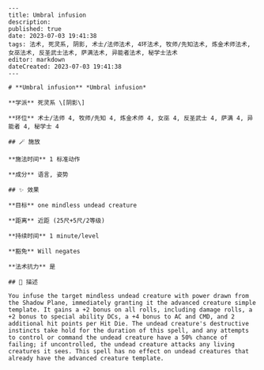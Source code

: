 
    ---
    title: Umbral infusion
    description: 
    published: true
    date: 2023-07-03 19:41:38
    tags: 法术, 死灵系, 阴影, 术士/法师法术, 4环法术, 牧师/先知法术, 炼金术师法术, 女巫法术, 反圣武士法术, 萨满法术, 异能者法术, 秘学士法术
    editor: markdown
    dateCreated: 2023-07-03 19:41:38
    ---

    # **Umbral infusion** *Umbral infusion*

    **学派** 死灵系 \[阴影\] 

    **环位** 术士/法师 4, 牧师/先知 4, 炼金术师 4, 女巫 4, 反圣武士 4, 萨满 4, 异能者 4, 秘学士 4

    ## 🪄 施放

    **施法时间** 1 标准动作

    **成分** 语言, 姿势

    ## ✨ 效果 

    **目标** one mindless undead creature 

    **距离** 近距 (25尺+5尺/2等级)  

    **持续时间** 1 minute/level 

    **豁免** Will negates

    **法术抗力** 是

    ## 📖 描述

    You infuse the target mindless undead creature with power drawn from the Shadow Plane, immediately granting it the advanced creature simple template. It gains a +2 bonus on all rolls, including damage rolls, a +2 bonus to special ability DCs, a +4 bonus to AC and CMD, and 2 additional hit points per Hit Die. The undead creature's destructive instincts take hold for the duration of this spell, and any attempts to control or command the undead creature have a 50% chance of failing; if uncontrolled, the undead creature attacks any living creatures it sees. This spell has no effect on undead creatures that already have the advanced creature template.
    